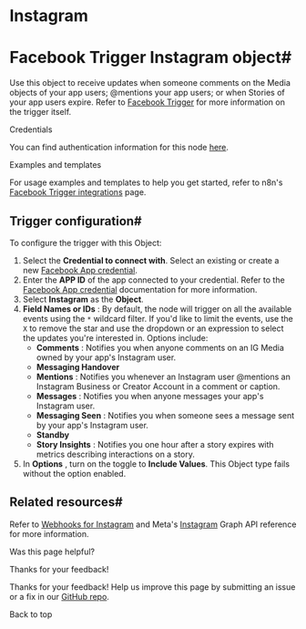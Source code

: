 # Instagram

[ ](https://github.com/n8n-io/n8n-docs/edit/main/docs/integrations/builtin/trigger-nodes/n8n-nodes-base.facebooktrigger/instagram.md "Edit this page")

# Facebook Trigger Instagram object#

Use this object to receive updates when someone comments on the Media objects of your app users; @mentions your app users; or when Stories of your app users expire. Refer to [Facebook Trigger](../) for more information on the trigger itself.

Credentials

You can find authentication information for this node [here](../../../credentials/facebookapp/).

Examples and templates

For usage examples and templates to help you get started, refer to n8n's [Facebook Trigger integrations](https://n8n.io/integrations/facebook-trigger/) page.

## Trigger configuration#

To configure the trigger with this Object:

  1. Select the **Credential to connect with**. Select an existing or create a new [Facebook App credential](../../../credentials/facebookapp/).
  2. Enter the **APP ID** of the app connected to your credential. Refer to the [Facebook App credential](../../../credentials/facebookapp/) documentation for more information.
  3. Select **Instagram** as the **Object**.
  4. **Field Names or IDs** : By default, the node will trigger on all the available events using the `*` wildcard filter. If you'd like to limit the events, use the `X` to remove the star and use the dropdown or an expression to select the updates you're interested in. Options include:
     * **Comments** : Notifies you when anyone comments on an IG Media owned by your app's Instagram user.
     * **Messaging Handover**
     * **Mentions** : Notifies you whenever an Instagram user @mentions an Instagram Business or Creator Account in a comment or caption.
     * **Messages** : Notifies you when anyone messages your app's Instagram user.
     * **Messaging Seen** : Notifies you when someone sees a message sent by your app's Instagram user.
     * **Standby**
     * **Story Insights** : Notifies you one hour after a story expires with metrics describing interactions on a story.
  5. In **Options** , turn on the toggle to **Include Values**. This Object type fails without the option enabled.



## Related resources#

Refer to [Webhooks for Instagram](https://developers.facebook.com/docs/graph-api/webhooks/getting-started/webhooks-for-instagram) and Meta's [Instagram](https://developers.facebook.com/docs/graph-api/webhooks/reference/instagram/) Graph API reference for more information.

Was this page helpful? 

Thanks for your feedback! 

Thanks for your feedback! Help us improve this page by submitting an issue or a fix in our [GitHub repo](https://github.com/n8n-io/n8n-docs). 

Back to top 
